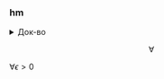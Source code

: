 ### hm

<details>
  <summary>Док-во</summary>
  
  Покажем, что $` \forall \epsilon > 0 `$
  
  ```javascript
  console.log("I'm a code block!");
  ```

</details>

$$ \forall $$

$` \forall \epsilon > 0 `$
